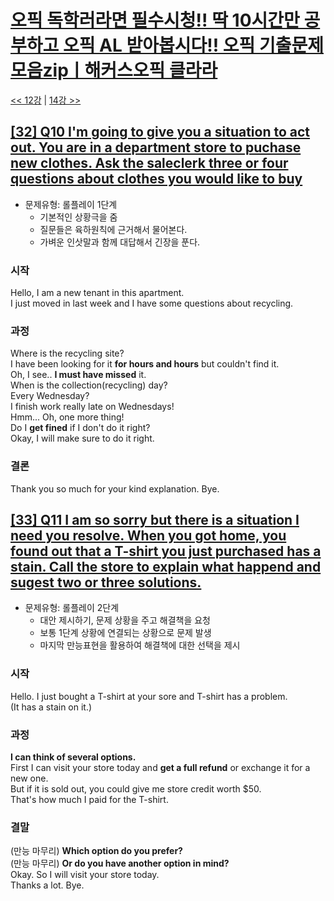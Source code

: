 # [오픽 독학러라면 필수시청!! 딱 10시간만 공부하고 오픽 AL 받아봅시다!! 오픽 기출문제 모음zipㅣ해커스오픽 클라라](https://www.youtube.com/watch?v=ZcGILR6X7y4)

[<< 12강](https://github.com/nacl1119/nacl1119.github.io/blob/main/1.%20Personal/6.%20OPIc/01.%20Hackers_10H/Lecture12.md) | [14강 >>](https://github.com/nacl1119/nacl1119.github.io/blob/main/1.%20Personal/6.%20OPIc/01.%20Hackers_10H/Lecture14.md)

## [**[32] Q10 I'm going to give you a situation to act out. You are in a department store to puchase new clothes. Ask the saleclerk three or four questions about clothes you would like to buy**](https://youtu.be/ZcGILR6X7y4?t=16037)

* 문제유형: 롤플레이 1단계
  * 기본적인 상황극을 줌
  * 질문들은 육하원칙에 근거해서 물어본다.
  * 가벼운 인삿말과 함께 대답해서 긴장을 푼다.

### 시작
Hello, I am a new tenant in this apartment.  
I just moved in last week and I have some questions about recycling.  
### 과정
Where is the recycling site?  
I have been looking for it **for hours and hours** but couldn't find it.  
Oh, I see.. **I must have missed** it.  
When is the collection(recycling) day?  
Every Wednesday?  
I finish work really late on Wednesdays!  
Hmm... Oh, one more thing!  
Do I **get fined** if I don't do it right?  
Okay, I will make sure to do it right.  
### 결론
Thank you so much for your kind explanation. Bye.  

## [**[33] Q11 I am so sorry but there is a situation I need you resolve. When you got home, you found out that a T-shirt you just purchased has a stain. Call the store to explain what happend and sugest two or three solutions.**](https://youtu.be/ZcGILR6X7y4?t=16495)

* 문제유형: 롤플레이 2단계
  * 대안 제시하기, 문제 상황을 주고 해결책을 요청
  * 보통 1단계 상황에 연결되는 상황으로 문제 발생
  * 마지막 만능표현을 활용하여 해결책에 대한 선택을 제시
  
### 시작
Hello. I just bought a T-shirt at your sore and T-shirt has a problem.  
(It has a stain on it.)  
### 과정
**I can think of several options.**  
First I can visit your store today and **get a full refund** or exchange it for a new one.  
But if it is sold out, you could give me store credit worth $50.  
That's how much I paid for the T-shirt.  
### 결말
(만능 마무리) **Which option do you prefer?**  
(만능 마무리) **Or do you have another option in mind?**  
Okay. So I will visit your store today.  
Thanks a lot. Bye.


